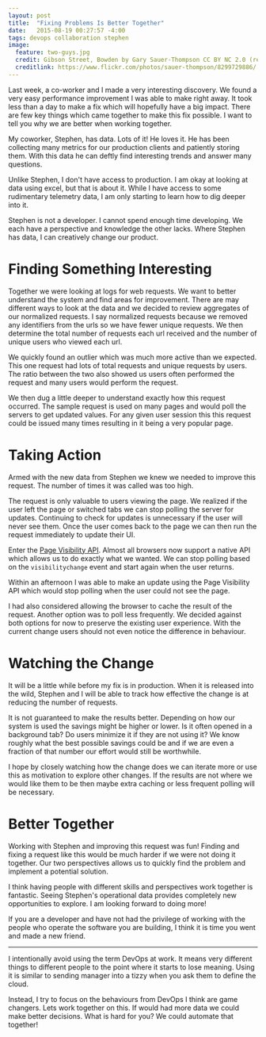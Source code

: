 ```yaml
---
layout: post
title:  "Fixing Problems Is Better Together"
date:   2015-08-19 00:27:57 -4:00
tags: devops collaboration stephen
image:
  feature: two-guys.jpg
  credit: Gibson Street, Bowden by Gary Sauer-Thompson CC BY NC 2.0 (resized and compressed)
  creditlink: https://www.flickr.com/photos/sauer-thompson/8299729886/
---
```


Last week, a co-worker and I made a very interesting discovery. We found a very
easy performance improvement I was able to make right away. It took less than a
day to make a fix which will hopefully have a big impact. There are few key
things which came together to make this fix possible. I want to tell you why we
are better when working together.

My coworker, Stephen, has data. Lots of it! He loves it. He has been collecting
many metrics for our production clients and patiently storing them. With this
data he can deftly find interesting trends and answer many questions.

Unlike Stephen, I don't have access to production. I am okay at looking at data
using excel, but that is about it. While I have access to some rudimentary
telemetry data, I am only starting to learn how to dig deeper into it.

Stephen is not a developer. I cannot spend enough time developing. We each have
a perspective and knowledge the other lacks. Where Stephen has data, I can
creatively change our product.

Finding Something Interesting
===============================================================================

Together we were looking at logs for web requests. We want to better understand
the system and find areas for improvement. There are may different ways to look
at the data and we decided to review aggregates of our normalized requests. I
say normalized requests because we removed any identifiers from the urls so we
have fewer unique requests. We then determine the total number of requests each
url received and the number of unique users who viewed each url.

We quickly found an outlier which was much more active than we expected. This
one request had lots of total requests and unique requests by users. The ratio
between the two also showed us users often performed the request and many users
would perform the request.

We then dug a little deeper to understand exactly how this request occurred.
The sample request is used on many pages and would poll the servers to get updated
values. For any given user session this this request could be issued many times
resulting in it being a very popular page.

Taking Action
===============================================================================

Armed with the new data from Stephen we knew we needed to improve this request.
The number of times it was called was too high.

The request is only valuable to users viewing the page. We realized if the user
left the page or switched tabs we can stop polling the server for updates.
Continuing to check for updates is unnecessary if the user will never see them.
Once the user comes back to the page we can then run the request immediately
to update their UI.

Enter the [Page Visibility API][pv]. Almost all browsers now support a native
API which allows us to do exactly what we wanted. We can stop polling based on
the ``visibilitychange`` event and start again when the user returns.

Within an afternoon I was able to make an update using the Page Visibility API
which would stop polling when the user could not see the page.

I had also considered allowing the browser to cache the result of the request.
Another option was to poll less frequently. We decided against both options for
now to preserve the existing user experience. With the current change users
should not even notice the difference in behaviour.

Watching the Change
===============================================================================

It will be a little while before my fix is in production. When it is released
into the wild, Stephen and I will be able to track how effective the change is
at reducing the number of requests.

It is not guaranteed to make the results better.  Depending on how our system
is used the savings might be higher or lower. Is it often opened in a
background tab? Do users minimize it if they are not using it? We know roughly
what the best possible savings could be and if we are even a fraction of that
number our effort would still be worthwhile.

I hope by closely watching how the change does we can iterate more or use this
as motivation to explore other changes. If the results are not where we would
like them to be then maybe extra caching or less frequent polling will be
necessary.

Better Together
===============================================================================

Working with Stephen and improving this request was fun! Finding and fixing a
request like this would be much harder if we were not doing it together. Our
two perspectives allows us to quickly find the problem and implement a
potential solution.

I think having people with different skills and perspectives work together is
fantastic. Seeing Stephen's operational data provides completely new
opportunities to explore. I am looking forward to doing more!

If you are a developer and have not had the privilege of working with the
people who operate the software you are building, I think it is time you went
and made a new friend.

<hr />

I intentionally avoid using the term DevOps at work. It means very different
things to different people to the point where it starts to lose meaning. Using
it is similar to sending manager into a tizzy when you ask them to define the
cloud.

Instead, I try to focus on the behaviours from DevOps I think are game
changers. Lets work together on this. If would had more data we could make
better decisions. What is hard for you? We could automate that together!

[pv]: https://developer.mozilla.org/en-US/docs/Web/Guide/User_experience/Using_the_Page_Visibility_API
